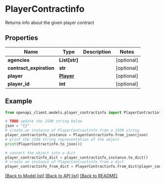 # PlayerContractinfo

Returns info about the given player contract

## Properties

Name | Type | Description | Notes
------------ | ------------- | ------------- | -------------
**agencies** | **List[str]** |  | [optional] 
**contract_expiration** | **str** |  | [optional] 
**player** | [**Player**](Player.md) |  | [optional] 
**player_id** | **int** |  | [optional] 

## Example

```python
from openapi_client.models.player_contractinfo import PlayerContractinfo

# TODO update the JSON string below
json = "{}"
# create an instance of PlayerContractinfo from a JSON string
player_contractinfo_instance = PlayerContractinfo.from_json(json)
# print the JSON string representation of the object
print(PlayerContractinfo.to_json())

# convert the object into a dict
player_contractinfo_dict = player_contractinfo_instance.to_dict()
# create an instance of PlayerContractinfo from a dict
player_contractinfo_from_dict = PlayerContractinfo.from_dict(player_contractinfo_dict)
```
[[Back to Model list]](../README.md#documentation-for-models) [[Back to API list]](../README.md#documentation-for-api-endpoints) [[Back to README]](../README.md)


